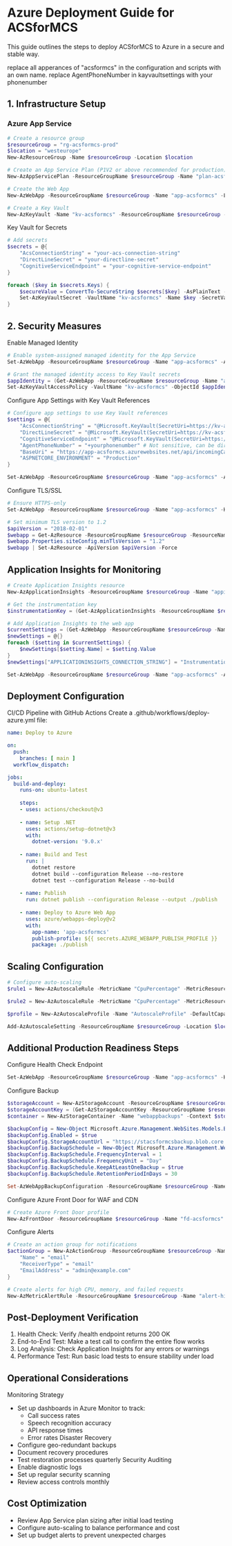 # Azure Deployment Guide for ACSforMCS

This guide outlines the steps to deploy ACSforMCS to Azure in a secure and stable way.

replace all apperances of "acsformcs" in the configuration and scripts with an own name.
replace AgentPhoneNumber in kayvaultsettings with your phonenumber

## 1. Infrastructure Setup

### Azure App Service

```powershell
# Create a resource group
$resourceGroup = "rg-acsformcs-prod"
$location = "westeurope"
New-AzResourceGroup -Name $resourceGroup -Location $location

# Create an App Service Plan (P1V2 or above recommended for production)
New-AzAppServicePlan -ResourceGroupName $resourceGroup -Name "plan-acsformcs" -Location $location -Tier "PremiumV2" -WorkerSize "Small" -NumberofWorkers 2

# Create the Web App
New-AzWebApp -ResourceGroupName $resourceGroup -Name "app-acsformcs" -Location $location -AppServicePlan "plan-acsformcs"

# Create a Key Vault
New-AzKeyVault -Name "kv-acsformcs" -ResourceGroupName $resourceGroup -Location $location
```
Key Vault for Secrets
```powershell
# Add secrets
$secrets = @{
    "AcsConnectionString" = "your-acs-connection-string"
    "DirectLineSecret" = "your-directline-secret"
    "CognitiveServiceEndpoint" = "your-cognitive-service-endpoint"
}

foreach ($key in $secrets.Keys) {
    $secureValue = ConvertTo-SecureString $secrets[$key] -AsPlainText -Force
    Set-AzKeyVaultSecret -VaultName "kv-acsformcs" -Name $key -SecretValue $secureValue
}
```
## 2. Security Measures
Enable Managed Identity
```powershell
# Enable system-assigned managed identity for the App Service
Set-AzWebApp -ResourceGroupName $resourceGroup -Name "app-acsformcs" -AssignIdentity $true

# Grant the managed identity access to Key Vault secrets
$appIdentity = (Get-AzWebApp -ResourceGroupName $resourceGroup -Name "app-acsformcs").Identity.PrincipalId
Set-AzKeyVaultAccessPolicy -VaultName "kv-acsformcs" -ObjectId $appIdentity -PermissionsToSecrets get,list
```
Configure App Settings with Key Vault References
```powershell
# Configure app settings to use Key Vault references
$settings = @{
    "AcsConnectionString" = "@Microsoft.KeyVault(SecretUri=https://kv-acsformcs.vault.azure.net/secrets/AcsConnectionString/)"
    "DirectLineSecret" = "@Microsoft.KeyVault(SecretUri=https://kv-acsformcs.vault.azure.net/secrets/DirectLineSecret/)"
    "CognitiveServiceEndpoint" = "@Microsoft.KeyVault(SecretUri=https://kv-acsformcs.vault.azure.net/secrets/CognitiveServiceEndpoint/)"
    "AgentPhoneNumber" = "+yourphonenumber" # Not sensitive, can be directly set
    "BaseUri" = "https://app-acsformcs.azurewebsites.net/api/incomingCall"
    "ASPNETCORE_ENVIRONMENT" = "Production"
}

Set-AzWebApp -ResourceGroupName $resourceGroup -Name "app-acsformcs" -AppSettings $settings
```

Configure TLS/SSL
```powershell
# Ensure HTTPS-only
Set-AzWebApp -ResourceGroupName $resourceGroup -Name "app-acsformcs" -HttpsOnly $true

# Set minimum TLS version to 1.2
$apiVersion = "2018-02-01"
$webapp = Get-AzResource -ResourceGroupName $resourceGroup -ResourceName "app-acsformcs" -ResourceType "Microsoft.Web/sites" -ApiVersion $apiVersion
$webapp.Properties.siteConfig.minTlsVersion = "1.2"
$webapp | Set-AzResource -ApiVersion $apiVersion -Force
```
## Application Insights for Monitoring

```powershell
# Create Application Insights resource
New-AzApplicationInsights -ResourceGroupName $resourceGroup -Name "appi-acsformcs" -Location $location -Kind web

# Get the instrumentation key
$instrumentationKey = (Get-AzApplicationInsights -ResourceGroupName $resourceGroup -Name "appi-acsformcs").InstrumentationKey

# Add Application Insights to the web app
$currentSettings = (Get-AzWebApp -ResourceGroupName $resourceGroup -Name "app-acsformcs").SiteConfig.AppSettings
$newSettings = @{}
foreach ($setting in $currentSettings) {
    $newSettings[$setting.Name] = $setting.Value
}
$newSettings["APPLICATIONINSIGHTS_CONNECTION_STRING"] = "InstrumentationKey=$instrumentationKey"

Set-AzWebApp -ResourceGroupName $resourceGroup -Name "app-acsformcs" -AppSettings $newSettings
```


## Deployment Configuration
CI/CD Pipeline with GitHub Actions
Create a .github/workflows/deploy-azure.yml file:
```yaml
name: Deploy to Azure

on:
  push:
    branches: [ main ]
  workflow_dispatch:

jobs:
  build-and-deploy:
    runs-on: ubuntu-latest
    
    steps:
    - uses: actions/checkout@v3
    
    - name: Setup .NET
      uses: actions/setup-dotnet@v3
      with:
        dotnet-version: '9.0.x'
        
    - name: Build and Test
      run: |
        dotnet restore
        dotnet build --configuration Release --no-restore
        dotnet test --configuration Release --no-build
        
    - name: Publish
      run: dotnet publish --configuration Release --output ./publish
      
    - name: Deploy to Azure Web App
      uses: azure/webapps-deploy@v2
      with:
        app-name: 'app-acsformcs'
        publish-profile: ${{ secrets.AZURE_WEBAPP_PUBLISH_PROFILE }}
        package: ./publish
```

## Scaling Configuration
```powershell
# Configure auto-scaling
$rule1 = New-AzAutoscaleRule -MetricName "CpuPercentage" -MetricResourceId "/subscriptions/{subscription-id}/resourceGroups/$resourceGroup/providers/Microsoft.Web/serverFarms/plan-acsformcs" -Operator "GreaterThan" -MetricStatistic "Average" -Threshold 70 -TimeAggregationOperator "Average" -ScaleActionCooldown 00:05:00 -ScaleActionDirection "Increase" -ScaleActionScaleType "ChangeCount" -ScaleActionValue 1

$rule2 = New-AzAutoscaleRule -MetricName "CpuPercentage" -MetricResourceId "/subscriptions/{subscription-id}/resourceGroups/$resourceGroup/providers/Microsoft.Web/serverFarms/plan-acsformcs" -Operator "LessThan" -MetricStatistic "Average" -Threshold 30 -TimeAggregationOperator "Average" -ScaleActionCooldown 00:05:00 -ScaleActionDirection "Decrease" -ScaleActionScaleType "ChangeCount" -ScaleActionValue 1

$profile = New-AzAutoscaleProfile -Name "AutoscaleProfile" -DefaultCapacity 2 -MaximumCapacity 5 -MinimumCapacity 1 -Rule $rule1,$rule2 -RecurrenceFrequency "Week"

Add-AzAutoscaleSetting -ResourceGroupName $resourceGroup -Location $location -Name "app-acsformcs-autoscale" -TargetResourceId "/subscriptions/{subscription-id}/resourceGroups/$resourceGroup/providers/Microsoft.Web/serverFarms/plan-acsformcs" -AutoscaleProfile $profile
```

## Additional Production Readiness Steps
Configure Health Check Endpoint
```powershell
Set-AzWebApp -ResourceGroupName $resourceGroup -Name "app-acsformcs" -HealthCheckPath "/health"
```

Configure Backup
```powershell
$storageAccount = New-AzStorageAccount -ResourceGroupName $resourceGroup -Name "stacsformcsbackup" -Location $location -SkuName "Standard_LRS"
$storageAccountKey = (Get-AzStorageAccountKey -ResourceGroupName $resourceGroup -Name "stacsformcsbackup")[0].Value
$container = New-AzStorageContainer -Name "webappbackups" -Context $storageAccount.Context

$backupConfig = New-Object Microsoft.Azure.Management.WebSites.Models.BackupRequest
$backupConfig.Enabled = $true
$backupConfig.StorageAccountUrl = "https://stacsformcsbackup.blob.core.windows.net/webappbackups"
$backupConfig.BackupSchedule = New-Object Microsoft.Azure.Management.WebSites.Models.BackupSchedule
$backupConfig.BackupSchedule.FrequencyInterval = 1
$backupConfig.BackupSchedule.FrequencyUnit = "Day"
$backupConfig.BackupSchedule.KeepAtLeastOneBackup = $true
$backupConfig.BackupSchedule.RetentionPeriodInDays = 30

Set-AzWebAppBackupConfiguration -ResourceGroupName $resourceGroup -Name "app-acsformcs" -BackupSchedule $backupConfig -StorageAccountUrl $storageAccountKey
```

Configure Azure Front Door for WAF and CDN
```powershell
# Create Azure Front Door profile
New-AzFrontDoor -ResourceGroupName $resourceGroup -Name "fd-acsformcs" -FrontDoorName "acsformcs" -BackendPoolName "appservice" -HealthProbePath "/health" -HostName "app-acsformcs.azurewebsites.net"
```

Configure Alerts
```powershell
# Create an action group for notifications
$actionGroup = New-AzActionGroup -ResourceGroupName $resourceGroup -Name "ag-acsformcs" -ShortName "acsformcs" -Receiver @{
    "Name" = "email"
    "ReceiverType" = "email"
    "EmailAddress" = "admin@example.com"
}

# Create alerts for high CPU, memory, and failed requests
New-AzMetricAlertRule -ResourceGroupName $resourceGroup -Name "alert-highcpu" -TargetResourceId "/subscriptions/{subscription-id}/resourceGroups/$resourceGroup/providers/Microsoft.Web/serverFarms/plan-acsformcs" -MetricName "CpuPercentage" -Operator "GreaterThan" -Threshold 80 -WindowSize "00:05:00" -TimeAggregation "Average" -Action $actionGroup
```

## Post-Deployment Verification
1. Health Check: Verify /health endpoint returns 200 OK
2.  End-to-End Test: Make a test call to confirm the entire flow works
3. Log Analysis: Check Application Insights for any errors or warnings
4. Performance Test: Run basic load tests to ensure stability under load

## Operational Considerations
Monitoring Strategy
* Set up dashboards in Azure Monitor to track:
  * Call success rates
  * Speech recognition accuracy
  * API response times
  * Error rates
Disaster Recovery
* Configure geo-redundant backups
* Document recovery procedures
* Test restoration processes quarterly
Security Auditing
* Enable diagnostic logs
* Set up regular security scanning
* Review access controls monthly

## Cost Optimization
* Review App Service plan sizing after initial load testing
* Configure auto-scaling to balance performance and cost
* Set up budget alerts to prevent unexpected charges
